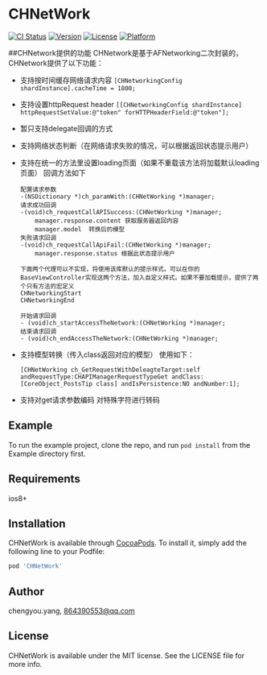 # CHNetWork

[![CI Status](http://img.shields.io/travis/chengyou.yang/CHNetWork.svg?style=flat)](https://travis-ci.org/chengyou.yang/CHNetWork)
[![Version](https://img.shields.io/cocoapods/v/CHNetWork.svg?style=flat)](http://cocoapods.org/pods/CHNetWork)
[![License](https://img.shields.io/cocoapods/l/CHNetWork.svg?style=flat)](http://cocoapods.org/pods/CHNetWork)
[![Platform](https://img.shields.io/cocoapods/p/CHNetWork.svg?style=flat)](http://cocoapods.org/pods/CHNetWork)

##CHNetwork提供的功能
CHNetwork是基于AFNetworking二次封装的，CHNetwork提供了以下功能：
- 支持按时间缓存网络请求内容
    `[CHNetworkingConfig shardInstance].cacheTime = 1800;`
- 支持设置httpRequest header
    `[[CHNetworkingConfig shardInstance] httpRequestSetValue:@"token" forHTTPHeaderField:@"token"];`
- 暂只支持delegate回调的方式
- 支持网络状态判断（在网络请求失败的情况，可以根据返回状态提示用户）
- 支持在统一的方法里设置loading页面（如果不重载该方法将加载默认loading页面）
    回调方法如下
    ```
    配置请求参数
    -(NSDictionary *)ch_paramWith:(CHNetWorking *)manager;
    请求成功回调
    -(void)ch_requestCallAPISuccess:(CHNetWorking *)manager;
        manager.response.content 获取服务器返回内容
        manager.model  转换后的模型
    失败请求回调
    -(void)ch_requestCallApiFail:(CHNetWorking *)manager;
        manager.response.status 根据此状态提示用户
    
    下面两个代理可以不实现，将使用该库默认的提示样式。可以在你的BaseViewController实现这两个方法，加入自定义样式。如果不要加载提示，提供了两个只有方法的宏定义  
    CHNetworkingStart  
    CHNetworkingEnd

    开始请求回调
    - (void)ch_startAccessTheNetwork:(CHNetWorking *)manager;
    结束请求回调
    - (void)ch_endAccessTheNetwork:(CHNetWorking *)manager;
    ```
- 支持模型转换（传入class返回对应的模型）
    使用如下：
    ```
    [CHNetWorking ch_GetRequestWithDeleagteTarget:self andRequestType:CHAPIManagerRequestTypeGet andClass:[CoreObject_PostsTip class] andIsPersistence:NO andNumber:1];
    ```

- 支持对get请求参数编码
    对特殊字符进行转码
## Example

To run the example project, clone the repo, and run `pod install` from the Example directory first.

## Requirements

ios8+

## Installation

CHNetWork is available through [CocoaPods](http://cocoapods.org). To install
it, simply add the following line to your Podfile:

```ruby
pod 'CHNetWork'
```

## Author

chengyou.yang, 864390553@qq.com

## License

CHNetWork is available under the MIT license. See the LICENSE file for more info.
